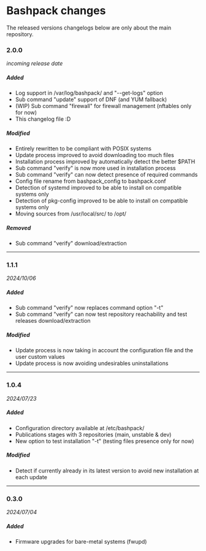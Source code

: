 # Bashpack changes

The released versions changelogs below are only about the main repository.

### 2.0.0
*incoming release date*
##### Added
- Log support in /var/log/bashpack/ and "--get-logs" option
- Sub command "update" support of DNF (and YUM fallback)
- (WIP) Sub command "firewall" for firewall management (nftables only for now)
- This changelog file :D

##### Modified
- Entirely rewritten to be compliant with POSIX systems
- Update process improved to avoid downloading too much files
- Installation process improved by automatically detect the better $PATH
- Sub command "verify" is now more used in installation process
- Sub command "verify" can now detect presence of required commands
- Config file rename from bashpack_config to bashpack.conf
- Detection of systemd improved to be able to install on compatible systems only
- Detection of pkg-config improved to be able to install on compatible systems only
- Moving sources from /usr/local/src/ to /opt/

##### Removed
- Sub command "verify" download/extraction

------------
### 1.1.1
*2024/10/06*
##### Added
- Sub command "verify" now replaces command option "-t"
- Sub command "verify" can now test repository reachability and test releases download/extraction

##### Modified
- Update process is now taking in account the configuration file and the user custom values
- Update process is now avoiding undesirables uninstallations

------------
### 1.0.4
*2024/07/23*
##### Added
- Configuration directory available at /etc/bashpack/
- Publications stages with 3 repositories (main, unstable & dev)
- New option to test installation "-t" (testing files presence only for now)

##### Modified
- Detect if currently already in its latest version to avoid new installation at each update

------------
### 0.3.0
*2024/07/04*
##### Added
- Firmware upgrades for bare-metal systems (fwupd)